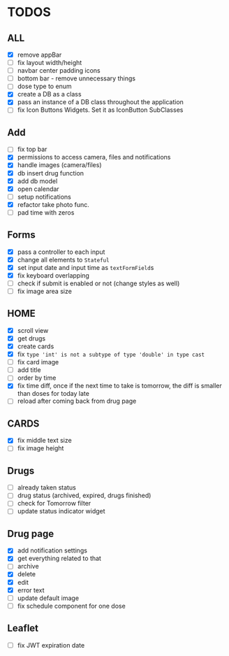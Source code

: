 # TODOS

## ALL

- [x] remove appBar
- [ ] fix layout width/height
- [ ] navbar center padding icons
- [ ] bottom bar - remove unnecessary things
- [ ] dose type to enum
- [x] create a DB as a class
- [x] pass an instance of a DB class throughout the application
- [ ] fix Icon Buttons Widgets. Set it as IconButton SubClasses 

## Add

- [ ] fix top bar
- [x] permissions to access camera, files and notifications
- [x] handle images (camera/files)
- [x] db insert drug function
- [x] add db model
- [x] open calendar
- [ ] setup notifications
- [x] refactor take photo func.
- [ ] pad time with zeros

## Forms

- [x] pass a controller to each input
- [x] change all elements to `Stateful`
- [x] set input date and input time as `textFormField`s
- [x] fix keyboard overlapping
- [ ] check if submit is enabled or not (change styles as well)
- [ ] fix image area size

## HOME

- [x] scroll view
- [x] get drugs
- [x] create cards
- [x] fix `type 'int' is not a subtype of type 'double' in type cast`
- [ ] fix card image
- [ ] add title
- [ ] order by time
- [x] fix time diff, once if the next time to take is tomorrow, the diff is smaller than doses for today late
- [ ] reload after coming back from drug page

## CARDS

- [x] fix middle text size
- [ ] fix image height

## Drugs

- [ ] already taken status
- [ ] drug status (archived, expired, drugs finished)
- [ ] check for Tomorrow filter
- [ ] update status indicator widget

## Drug page

- [x] add notification settings
- [x] get everything related to that
- [ ] archive
- [x] delete
- [x] edit
- [x] error text
- [ ] update default image
- [ ] fix schedule component for one dose

## Leaflet

- [ ] fix JWT expiration date
